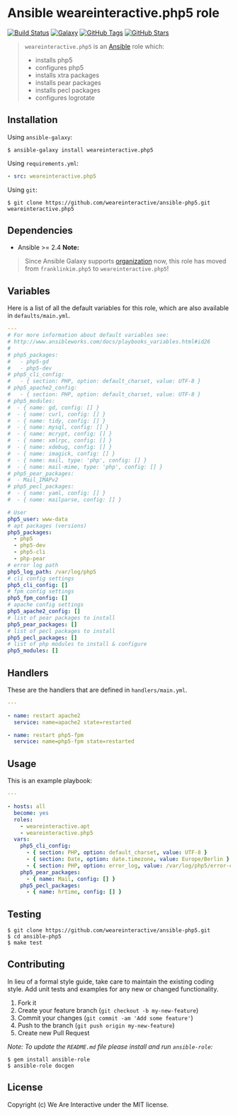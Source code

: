# Ansible weareinteractive.php5 role

[![Build Status](https://img.shields.io/travis/weareinteractive/ansible-php5.svg)](https://travis-ci.org/weareinteractive/ansible-php5)
[![Galaxy](https://img.shields.io/badge/galaxy-weareinteractive.php5-blue.svg)](https://galaxy.ansible.com/weareinteractive/php5)
[![GitHub Tags](https://img.shields.io/github/tag/weareinteractive/ansible-php5.svg)](https://github.com/weareinteractive/ansible-php5)
[![GitHub Stars](https://img.shields.io/github/stars/weareinteractive/ansible-php5.svg)](https://github.com/weareinteractive/ansible-php5)

> `weareinteractive.php5` is an [Ansible](http://www.ansible.com) role which:
>
> * installs php5
> * configures php5
> * installs xtra packages
> * installs pear packages
> * installs pecl packages
> * configures logrotate

## Installation

Using `ansible-galaxy`:

```shell
$ ansible-galaxy install weareinteractive.php5
```

Using `requirements.yml`:

```yaml
- src: weareinteractive.php5
```

Using `git`:

```shell
$ git clone https://github.com/weareinteractive/ansible-php5.git weareinteractive.php5
```

## Dependencies

* Ansible >= 2.4
**Note:**

> Since Ansible Galaxy supports [organization](https://www.ansible.com/blog/ansible-galaxy-2-release) now, this role has moved from `franklinkim.php5` to `weareinteractive.php5`!

## Variables

Here is a list of all the default variables for this role, which are also available in `defaults/main.yml`.

```yaml
---
# For more information about default variables see:
# http://www.ansibleworks.com/docs/playbooks_variables.html#id26
#
# php5_packages:
#   - php5-gd
#   - php5-dev
# php5_cli_config:
#   - { section: PHP, option: default_charset, value: UTF-8 }
# php5_apache2_config:
#   - { section: PHP, option: default_charset, value: UTF-8 }
# php5_modules:
#  - { name: gd, config: [] }
#  - { name: curl, config: [] }
#  - { name: tidy, config: [] }
#  - { name: mysql, config: [] }
#  - { name: mcrypt, config: [] }
#  - { name: xmlrpc, config: [] }
#  - { name: xdebug, config: [] }
#  - { name: imagick, config: [] }
#  - { name: mail, type: 'php', config: [] }
#  - { name: mail-mime, type: 'php', config: [] }
# php5_pear_packages:
#  - Mail_IMAPv2
# php5_pecl_packages:
#  - { name: yaml, config: [] }
#  - { name: mailparse, config: [] }

# User
php5_user: www-data
# apt packages (versions)
php5_packages:
  - php5
  - php5-dev
  - php5-cli
  - php-pear
# error log path
php5_log_path: /var/log/php5
# cli config settings
php5_cli_config: []
# fpm config settings
php5_fpm_config: []
# apache config settings
php5_apache2_config: []
# list of pear packages to install
php5_pear_packages: []
# list of pecl packages to install
php5_pecl_packages: []
# list of php modules to install & configure
php5_modules: []

```

## Handlers

These are the handlers that are defined in `handlers/main.yml`.

```yaml
---

- name: restart apache2
  service: name=apache2 state=restarted

- name: restart php5-fpm
  service: name=php5-fpm state=restarted

```


## Usage

This is an example playbook:

```yaml
---

- hosts: all
  become: yes
  roles:
    - weareinteractive.apt
    - weareinteractive.php5
  vars:
    php5_cli_config:
      - { section: PHP, option: default_charset, value: UTF-8 }
      - { section: Date, option: date.timezone, value: Europe/Berlin }
      - { section: PHP, option: error_log, value: /var/log/php5/error-cli.log }
    php5_pear_packages:
      - { name: Mail, config: [] }
    php5_pecl_packages:
      - { name: hrtime, config: [] }

```


## Testing

```shell
$ git clone https://github.com/weareinteractive/ansible-php5.git
$ cd ansible-php5
$ make test
```

## Contributing
In lieu of a formal style guide, take care to maintain the existing coding style. Add unit tests and examples for any new or changed functionality.

1. Fork it
2. Create your feature branch (`git checkout -b my-new-feature`)
3. Commit your changes (`git commit -am 'Add some feature'`)
4. Push to the branch (`git push origin my-new-feature`)
5. Create new Pull Request

*Note: To update the `README.md` file please install and run `ansible-role`:*

```shell
$ gem install ansible-role
$ ansible-role docgen
```

## License
Copyright (c) We Are Interactive under the MIT license.
